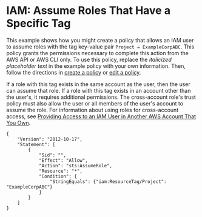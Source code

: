 # IAM: Assume Roles That Have a Specific Tag<a name="reference_policies_examples_iam-assume-tagged-role"></a>

This example shows how you might create a policy that allows an IAM user to assume roles with the tag key\-value pair `Project = ExampleCorpABC`\. This policy grants the permissions necessary to complete this action from the AWS API or AWS CLI only\. To use this policy, replace the *italicized placeholder text* in the example policy with your own information\. Then, follow the directions in [create a policy](access_policies_create.md) or [edit a policy](access_policies_manage-edit.md)\. 

If a role with this tag exists in the same account as the user, then the user can assume that role\. If a role with this tag exists in an account other than the user's, it requires additional permissions\. The cross\-account role's trust policy must also allow the user or all members of the user's account to assume the role\. For information about using roles for cross\-account access, see [Providing Access to an IAM User in Another AWS Account That You Own](id_roles_common-scenarios_aws-accounts.md)\.

```
{
    "Version": "2012-10-17",
    "Statement": [
        {
            "Sid": "",
            "Effect": "Allow",
            "Action": "sts:AssumeRole",
            "Resource": "*",
            "Condition": {
                "StringEquals": {"iam:ResourceTag/Project": "ExampleCorpABC"}
            }
        }
    ]
}
```